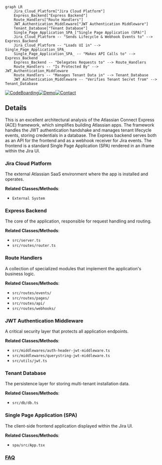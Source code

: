 ```mermaid
graph LR
    Jira_Cloud_Platform["Jira Cloud Platform"]
    Express_Backend["Express Backend"]
    Route_Handlers["Route Handlers"]
    JWT_Authentication_Middleware["JWT Authentication Middleware"]
    Tenant_Database["Tenant Database"]
    Single_Page_Application_SPA_["Single Page Application (SPA)"]
    Jira_Cloud_Platform -- "Sends Lifecycle & Webhook Events to" --> Express_Backend
    Jira_Cloud_Platform -- "Loads UI in" --> Single_Page_Application_SPA_
    Single_Page_Application_SPA_ -- "Makes API Calls to" --> Express_Backend
    Express_Backend -- "Delegates Requests to" --> Route_Handlers
    Route_Handlers -- "Is Protected By" --> JWT_Authentication_Middleware
    Route_Handlers -- "Manages Tenant Data in" --> Tenant_Database
    JWT_Authentication_Middleware -- "Verifies Tenant Secret from" --> Tenant_Database
```

[![CodeBoarding](https://img.shields.io/badge/Generated%20by-CodeBoarding-9cf?style=flat-square)](https://github.com/CodeBoarding/GeneratedOnBoardings)[![Demo](https://img.shields.io/badge/Try%20our-Demo-blue?style=flat-square)](https://www.codeboarding.org/demo)[![Contact](https://img.shields.io/badge/Contact%20us%20-%20contact@codeboarding.org-lightgrey?style=flat-square)](mailto:contact@codeboarding.org)

## Details

This is an excellent architectural analysis of the Atlassian Connect Express (ACE) framework, which simplifies building Atlassian apps. The framework handles the JWT authentication handshake and manages tenant lifecycle events, storing credentials in a database. The Express backend serves both as an API for the frontend and as a webhook receiver for Jira events. The frontend is a standard Single Page Application (SPA) rendered in an iframe within the Jira UI.

### Jira Cloud Platform
The external Atlassian SaaS environment where the app is installed and operates.


**Related Classes/Methods**:

- `External System`


### Express Backend
The core of the application, responsible for request handling and routing.


**Related Classes/Methods**:

- `src/server.ts`
- `src/routes/router.ts`


### Route Handlers
A collection of specialized modules that implement the application's business logic.


**Related Classes/Methods**:

- `src/routes/events/`
- `src/routes/pages/`
- `src/routes/api/`
- `src/routes/webhooks/`


### JWT Authentication Middleware
A critical security layer that protects all application endpoints.


**Related Classes/Methods**:

- `src/middlewares/auth-header-jwt-middleware.ts`
- `src/middlewares/querystring-jwt-middleware.ts`
- `src/utils/jwt.ts`


### Tenant Database
The persistence layer for storing multi-tenant installation data.


**Related Classes/Methods**:

- `src/db/db.ts`


### Single Page Application (SPA)
The client-side frontend application displayed within the Jira UI.


**Related Classes/Methods**:

- `spa/src/App.tsx`




### [FAQ](https://github.com/CodeBoarding/GeneratedOnBoardings/tree/main?tab=readme-ov-file#faq)